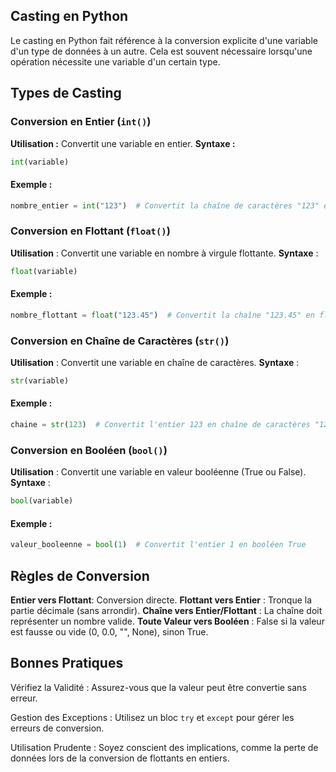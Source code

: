 ## Casting en Python

Le casting en Python fait référence à la conversion explicite d'une variable d'un type de données à un autre. Cela est souvent nécessaire lorsqu'une opération nécessite une variable d'un certain type.

## Types de Casting

### Conversion en Entier (```int()```)
**Utilisation :** Convertit une variable en entier.
**Syntaxe :**
  ```python
  int(variable)
```
#### Exemple :

```python
nombre_entier = int("123")  # Convertit la chaîne de caractères "123" en entier 123
```

### Conversion en Flottant (```float()```)

**Utilisation** : Convertit une variable en nombre à virgule flottante.
**Syntaxe** :

```python
float(variable)
```

#### Exemple :

```python
nombre_flottant = float("123.45")  # Convertit la chaîne "123.45" en flottant 123.45
```

### Conversion en Chaîne de Caractères (```str()```)

**Utilisation** : Convertit une variable en chaîne de caractères.
**Syntaxe** :

```python
str(variable)
```
#### Exemple :

```python
chaine = str(123)  # Convertit l'entier 123 en chaîne de caractères "123"
```
### Conversion en Booléen (```bool()```)

**Utilisation** : Convertit une variable en valeur booléenne (True ou False).
**Syntaxe** :

```python
bool(variable)
```
#### Exemple :

```python
valeur_booleenne = bool(1)  # Convertit l'entier 1 en booléen True
```

## Règles de Conversion

**Entier vers Flottant**: Conversion directe.
**Flottant vers Entier** : Tronque la partie décimale (sans arrondir).
**Chaîne vers Entier/Flottant** : La chaîne doit représenter un nombre valide.
**Toute Valeur vers Booléen** : False si la valeur est fausse ou vide (0, 0.0, "", None), sinon True.



## Bonnes Pratiques

Vérifiez la Validité : Assurez-vous que la valeur peut être convertie sans erreur.

Gestion des Exceptions : Utilisez un bloc ```try``` et ```except``` pour gérer les erreurs de conversion.

Utilisation Prudente : Soyez conscient des implications, comme la perte de données lors de la conversion de flottants en entiers.

